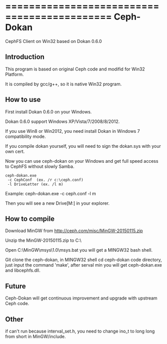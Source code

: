 ============================================
Ceph-Dokan
============================================

CephFS Client on Win32 based on Dokan 0.6.0


Introduction
-----------

This program is based on original Ceph code and modifid for Win32 Platform.

It is compiled by gcc/g++, so it is native Win32 program.


How to use
------------

First install Dokan 0.6.0 on your Windows.

Dokan 0.6.0 support Windows XP/Vista/7/2008/8/2012.

If you use Win8 or Win2012, you need install Dokan in Windows 7 compatibility mode.

If you compile dokan yourself, you will need to sign the dokan.sys with your own cert.

Now you can use ceph-dokan on your Windows and get full speed access to CephFS without slowly Samba.

    ceph-dokan.exe
     -c CephConf  (ex. /r c:\ceph.conf)
     -l DriveLetter (ex. /l m)

Example:  ceph-dokan.exe -c ceph.conf -l m

Then you will see a new Drive[M:] in your explorer.


How to compile
------------

Download MinGW from http://ceph.com/misc/MinGW-20150115.zip

Unzip the MinGW-20150115.zip to C:\

Open C:\MinGW\msys\1.0\msys.bat you will get a MINGW32 bash shell.

Git clone the ceph-dokan, in MINGW32 shell cd ceph-dokan code directory, just input the command 'make', after serval min you will get ceph-dokan.exe and libcephfs.dll.


Future
-----------
Ceph-Dokan will get continuous improvement and upgrade with upstream Ceph code.


Other
-----------
if can't run because interval_set.h, you need to change ino_t to long long from short in MinGW/include.
